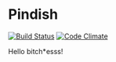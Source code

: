 # Pindish

[![Build Status](https://travis-ci.org/rjiuk3566/yakitori.svg?branch=master)](https://travis-ci.org/rjiuk3566/yakitori)
[![Code Climate](https://codeclimate.com/github/rjiuk3566/yakitori/badges/gpa.svg)](https://codeclimate.com/github/rjiuk3566/yakitori)

Hello bitch*esss!
